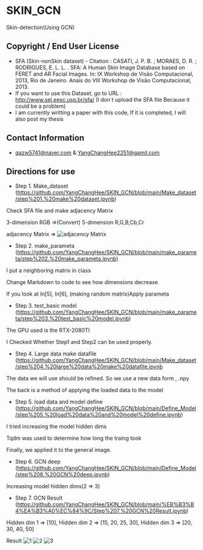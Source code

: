 # SKIN_GCN
Skin-detection(Using GCN)
## Copyright / End User License
* SFA (Skin-nonSkin dataset) - Citation : CASATI, J. P. B. ; MORAES, D. R. ; RODRIGUES, E. L. L. . SFA: A Human Skin Image Database based on FERET and AR Facial Images. In: IX Workshop de Visão Computacional, 2013, Rio de Janeiro. Anais do VIII Workshop de Visão Computacional, 2013.
* If you want to use this Dataset, go to URL : http://www.sel.eesc.usp.br/sfa/ (I don`t upload the SFA file Because it could be a problem)
* I am currently writting a paper with this code, If it is completed, I will also post my thesis
## Contact Information
* qazw5741@naver.com & YangChangHee2251@gamil.com
## Directions for use
* Step 1. Make_dataset (https://github.com/YangChangHee/SKIN_GCN/blob/main/Make_dataset/step%201.%20make%20dataset.ipynb)

Check SFA file and make adjacency Matrix

3-dimension RGB =>(Convert) 5-dimension R,G,B,Cb,Cr


adjacency Matrix => ![adjacency Matrix](https://user-images.githubusercontent.com/59610723/113120090-2de3b680-924c-11eb-8e1f-52a20d833be8.jpg)

* Step 2. make_parameta (https://github.com/YangChangHee/SKIN_GCN/blob/main/make_parameta/step%202.%20make_parameta.ipynb)

I put a neighboring matrix in class

Change Markdown to code to see how dimensions decrease

If you look at In[5], In[6], (making random matrix)Apply parameta

* Step 3. test_basic model (https://github.com/YangChangHee/SKIN_GCN/blob/main/make_parameta/step%203.%20test_basic%20model.ipynb)

The GPU used is the RTX-2080TI

I Checked Whether Step1 and Step2 can be used properly.

* Step 4. Large data make datafile (https://github.com/YangChangHee/SKIN_GCN/blob/main/Make_dataset/step%204.%20large%20data%20make%20datafile.ipynb

The data we will use should be refined. So we use a new data form , .npy

The back is a method of applying the loaded data to the model

* Step 5. load data and model define (https://github.com/YangChangHee/SKIN_GCN/blob/main/Define_Model/step%205.%20load%20data%20and%20model%20define.ipynb)

I tried increasing the model hidden dims

Tqdm was used to determine how long the traing took

Finally, we applied it to the general image.

* Step 6. GCN deep (https://github.com/YangChangHee/SKIN_GCN/blob/main/Define_Model/step%206.%20GCN%20deep.ipynb)

Increasing model hidden dims(2 => 3)

* Step 7. GCN Result (https://github.com/YangChangHee/SKIN_GCN/blob/main/%EB%B3%B4%EA%B3%A0%EC%84%9C/Step%207.%20GCN%20Result.ipynb)

Hidden dim 1 => [10], Hidden dim 2 => [15, 20, 25, 30], Hidden dim 3 => [20, 30, 40, 50]


Result 
![1](https://user-images.githubusercontent.com/59610723/113123551-a7c96f00-924f-11eb-84b1-5ac032200988.png)
![2](https://user-images.githubusercontent.com/59610723/113123572-ab5cf600-924f-11eb-9ed1-ba92f9f893c5.png)
![3](https://user-images.githubusercontent.com/59610723/113123586-ae57e680-924f-11eb-9c20-0d20f7aff7a6.png)





